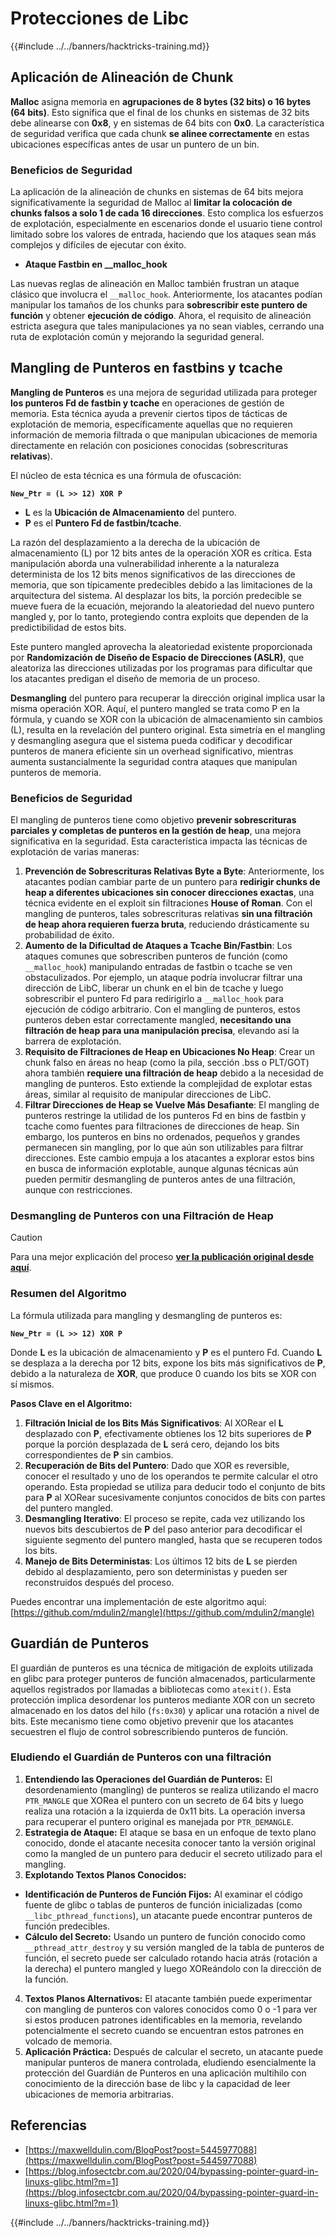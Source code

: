 # Protecciones de Libc

{{#include ../../banners/hacktricks-training.md}}

## Aplicación de Alineación de Chunk

**Malloc** asigna memoria en **agrupaciones de 8 bytes (32 bits) o 16 bytes (64 bits)**. Esto significa que el final de los chunks en sistemas de 32 bits debe alinearse con **0x8**, y en sistemas de 64 bits con **0x0**. La característica de seguridad verifica que cada chunk **se alinee correctamente** en estas ubicaciones específicas antes de usar un puntero de un bin.

### Beneficios de Seguridad

La aplicación de la alineación de chunks en sistemas de 64 bits mejora significativamente la seguridad de Malloc al **limitar la colocación de chunks falsos a solo 1 de cada 16 direcciones**. Esto complica los esfuerzos de explotación, especialmente en escenarios donde el usuario tiene control limitado sobre los valores de entrada, haciendo que los ataques sean más complejos y difíciles de ejecutar con éxito.

- **Ataque Fastbin en \_\_malloc_hook**

Las nuevas reglas de alineación en Malloc también frustran un ataque clásico que involucra el `__malloc_hook`. Anteriormente, los atacantes podían manipular los tamaños de los chunks para **sobrescribir este puntero de función** y obtener **ejecución de código**. Ahora, el requisito de alineación estricta asegura que tales manipulaciones ya no sean viables, cerrando una ruta de explotación común y mejorando la seguridad general.

## Mangling de Punteros en fastbins y tcache

**Mangling de Punteros** es una mejora de seguridad utilizada para proteger **los punteros Fd de fastbin y tcache** en operaciones de gestión de memoria. Esta técnica ayuda a prevenir ciertos tipos de tácticas de explotación de memoria, específicamente aquellas que no requieren información de memoria filtrada o que manipulan ubicaciones de memoria directamente en relación con posiciones conocidas (sobrescrituras **relativas**).

El núcleo de esta técnica es una fórmula de ofuscación:

**`New_Ptr = (L >> 12) XOR P`**

- **L** es la **Ubicación de Almacenamiento** del puntero.
- **P** es el **Puntero Fd de fastbin/tcache**.

La razón del desplazamiento a la derecha de la ubicación de almacenamiento (L) por 12 bits antes de la operación XOR es crítica. Esta manipulación aborda una vulnerabilidad inherente a la naturaleza determinista de los 12 bits menos significativos de las direcciones de memoria, que son típicamente predecibles debido a las limitaciones de la arquitectura del sistema. Al desplazar los bits, la porción predecible se mueve fuera de la ecuación, mejorando la aleatoriedad del nuevo puntero mangled y, por lo tanto, protegiendo contra exploits que dependen de la predictibilidad de estos bits.

Este puntero mangled aprovecha la aleatoriedad existente proporcionada por **Randomización de Diseño de Espacio de Direcciones (ASLR)**, que aleatoriza las direcciones utilizadas por los programas para dificultar que los atacantes predigan el diseño de memoria de un proceso.

**Desmangling** del puntero para recuperar la dirección original implica usar la misma operación XOR. Aquí, el puntero mangled se trata como P en la fórmula, y cuando se XOR con la ubicación de almacenamiento sin cambios (L), resulta en la revelación del puntero original. Esta simetría en el mangling y desmangling asegura que el sistema pueda codificar y decodificar punteros de manera eficiente sin un overhead significativo, mientras aumenta sustancialmente la seguridad contra ataques que manipulan punteros de memoria.

### Beneficios de Seguridad

El mangling de punteros tiene como objetivo **prevenir sobrescrituras parciales y completas de punteros en la gestión de heap**, una mejora significativa en la seguridad. Esta característica impacta las técnicas de explotación de varias maneras:

1. **Prevención de Sobrescrituras Relativas Byte a Byte**: Anteriormente, los atacantes podían cambiar parte de un puntero para **redirigir chunks de heap a diferentes ubicaciones sin conocer direcciones exactas**, una técnica evidente en el exploit sin filtraciones **House of Roman**. Con el mangling de punteros, tales sobrescrituras relativas **sin una filtración de heap ahora requieren fuerza bruta**, reduciendo drásticamente su probabilidad de éxito.
2. **Aumento de la Dificultad de Ataques a Tcache Bin/Fastbin**: Los ataques comunes que sobrescriben punteros de función (como `__malloc_hook`) manipulando entradas de fastbin o tcache se ven obstaculizados. Por ejemplo, un ataque podría involucrar filtrar una dirección de LibC, liberar un chunk en el bin de tcache y luego sobrescribir el puntero Fd para redirigirlo a `__malloc_hook` para ejecución de código arbitrario. Con el mangling de punteros, estos punteros deben estar correctamente mangled, **necesitando una filtración de heap para una manipulación precisa**, elevando así la barrera de explotación.
3. **Requisito de Filtraciones de Heap en Ubicaciones No Heap**: Crear un chunk falso en áreas no heap (como la pila, sección .bss o PLT/GOT) ahora también **requiere una filtración de heap** debido a la necesidad de mangling de punteros. Esto extiende la complejidad de explotar estas áreas, similar al requisito de manipular direcciones de LibC.
4. **Filtrar Direcciones de Heap se Vuelve Más Desafiante**: El mangling de punteros restringe la utilidad de los punteros Fd en bins de fastbin y tcache como fuentes para filtraciones de direcciones de heap. Sin embargo, los punteros en bins no ordenados, pequeños y grandes permanecen sin mangling, por lo que aún son utilizables para filtrar direcciones. Este cambio empuja a los atacantes a explorar estos bins en busca de información explotable, aunque algunas técnicas aún pueden permitir desmangling de punteros antes de una filtración, aunque con restricciones.

### **Desmangling de Punteros con una Filtración de Heap**

> [!CAUTION]
> Para una mejor explicación del proceso [**ver la publicación original desde aquí**](https://maxwelldulin.com/BlogPost?post=5445977088).

### Resumen del Algoritmo

La fórmula utilizada para mangling y desmangling de punteros es:&#x20;

**`New_Ptr = (L >> 12) XOR P`**

Donde **L** es la ubicación de almacenamiento y **P** es el puntero Fd. Cuando **L** se desplaza a la derecha por 12 bits, expone los bits más significativos de **P**, debido a la naturaleza de **XOR**, que produce 0 cuando los bits se XOR con sí mismos.

**Pasos Clave en el Algoritmo:**

1. **Filtración Inicial de los Bits Más Significativos**: Al XORear el **L** desplazado con **P**, efectivamente obtienes los 12 bits superiores de **P** porque la porción desplazada de **L** será cero, dejando los bits correspondientes de **P** sin cambios.
2. **Recuperación de Bits del Puntero**: Dado que XOR es reversible, conocer el resultado y uno de los operandos te permite calcular el otro operando. Esta propiedad se utiliza para deducir todo el conjunto de bits para **P** al XORear sucesivamente conjuntos conocidos de bits con partes del puntero mangled.
3. **Desmangling Iterativo**: El proceso se repite, cada vez utilizando los nuevos bits descubiertos de **P** del paso anterior para decodificar el siguiente segmento del puntero mangled, hasta que se recuperen todos los bits.
4. **Manejo de Bits Deterministas**: Los últimos 12 bits de **L** se pierden debido al desplazamiento, pero son deterministas y pueden ser reconstruidos después del proceso.

Puedes encontrar una implementación de este algoritmo aquí: [https://github.com/mdulin2/mangle](https://github.com/mdulin2/mangle)

## Guardián de Punteros

El guardián de punteros es una técnica de mitigación de exploits utilizada en glibc para proteger punteros de función almacenados, particularmente aquellos registrados por llamadas a bibliotecas como `atexit()`. Esta protección implica desordenar los punteros mediante XOR con un secreto almacenado en los datos del hilo (`fs:0x30`) y aplicar una rotación a nivel de bits. Este mecanismo tiene como objetivo prevenir que los atacantes secuestren el flujo de control sobrescribiendo punteros de función.

### **Eludiendo el Guardián de Punteros con una filtración**

1. **Entendiendo las Operaciones del Guardián de Punteros:** El desordenamiento (mangling) de punteros se realiza utilizando el macro `PTR_MANGLE` que XORea el puntero con un secreto de 64 bits y luego realiza una rotación a la izquierda de 0x11 bits. La operación inversa para recuperar el puntero original es manejada por `PTR_DEMANGLE`.
2. **Estrategia de Ataque:** El ataque se basa en un enfoque de texto plano conocido, donde el atacante necesita conocer tanto la versión original como la mangled de un puntero para deducir el secreto utilizado para el mangling.
3. **Explotando Textos Planos Conocidos:**
- **Identificación de Punteros de Función Fijos:** Al examinar el código fuente de glibc o tablas de punteros de función inicializadas (como `__libc_pthread_functions`), un atacante puede encontrar punteros de función predecibles.
- **Cálculo del Secreto:** Usando un puntero de función conocido como `__pthread_attr_destroy` y su versión mangled de la tabla de punteros de función, el secreto puede ser calculado rotando hacia atrás (rotación a la derecha) el puntero mangled y luego XOReándolo con la dirección de la función.
4. **Textos Planos Alternativos:** El atacante también puede experimentar con mangling de punteros con valores conocidos como 0 o -1 para ver si estos producen patrones identificables en la memoria, revelando potencialmente el secreto cuando se encuentran estos patrones en volcado de memoria.
5. **Aplicación Práctica:** Después de calcular el secreto, un atacante puede manipular punteros de manera controlada, eludiendo esencialmente la protección del Guardián de Punteros en una aplicación multihilo con conocimiento de la dirección base de libc y la capacidad de leer ubicaciones de memoria arbitrarias.

## Referencias

- [https://maxwelldulin.com/BlogPost?post=5445977088](https://maxwelldulin.com/BlogPost?post=5445977088)
- [https://blog.infosectcbr.com.au/2020/04/bypassing-pointer-guard-in-linuxs-glibc.html?m=1](https://blog.infosectcbr.com.au/2020/04/bypassing-pointer-guard-in-linuxs-glibc.html?m=1)

{{#include ../../banners/hacktricks-training.md}}
